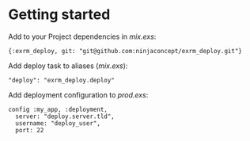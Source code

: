 # Getting started

Add to your Project dependencies in *mix.exs*:

`{:exrm_deploy, git: "git@github.com:ninjaconcept/exrm_deploy.git"}`

Add deploy task to aliases (*mix.exs*):

`"deploy": "exrm_deploy.deploy"`

Add deployment configuration to *prod.exs*:

```
config :my_app, :deployment,
  server: "deploy.server.tld",
  username: "deploy_user",
  port: 22
```
